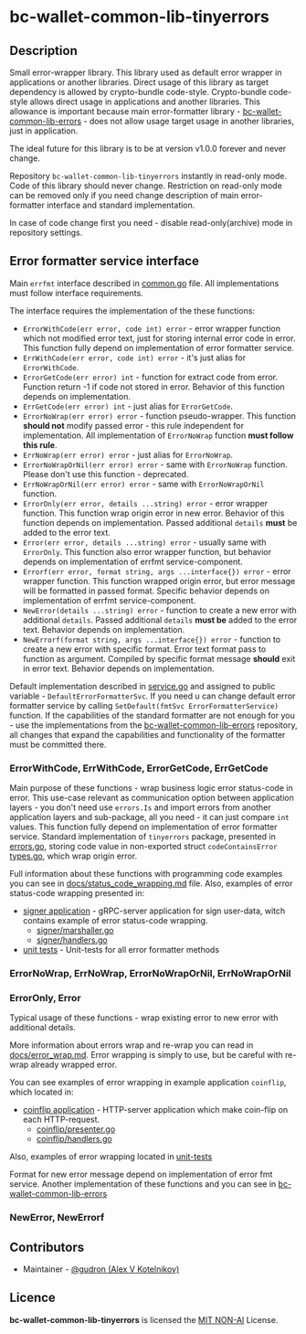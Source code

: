 # bc-wallet-common-lib-tinyerrors

## Description
Small error-wrapper library. This library used as default error wrapper in applications or another libraries. 
Direct usage of this library as target dependency is allowed by crypto-bundle code-style. 
Crypto-bundle code-style allows direct usage in applications and another libraries. This allowance is important because 
main error-formatter library - [bc-wallet-common-lib-errors](https://github.com/crypto-bundle/bc-wallet-common-lib-errors) - 
does not allow usage target usage in another libraries, just in application.  

The ideal future for this library is to be at version v1.0.0 forever and never change.

Repository `bc-wallet-common-lib-tinyerrors` instantly in read-only mode. Code of this library should never change.
Restriction on read-only mode can be removed only if you need change description of main error-formatter interface 
and standard implementation. 

In case of code change first you need - disable read-only(archive) mode in repository settings.

## Error formatter service interface
Main `errfmt` interface described in [common.go](/pkg/tinyerrors/common.go) file. All implementations must follow interface requirements.

The interface requires the implementation of the these functions:
* `ErrorWithCode(err error, code int) error` - error wrapper function which not modified error text, just for storing internal error code in error. 
This function fully depend on implementation of error formatter service.
* `ErrWithCode(err error, code int) error` - it's just alias for `ErrorWithCode`. 
* `ErrorGetCode(err error) int` - function for extract code from error. Function return -1 if code not stored in error.
Behavior of this function depends on implementation.
* `ErrGetCode(err error) int` - just alias for `ErrorGetCode`.
* `ErrorNoWrap(err error) error` - function pseudo-wrapper. This function **should not** modify passed error - this rule independent for implementation.
All implementation of `ErrorNoWrap` function **must follow this rule**.
* `ErrNoWrap(err error) error` - just alias for `ErrorNoWrap`.
* `ErrorNoWrapOrNil(err error) error` - same with `ErrorNoWrap` function. Please don't use this function - deprecated.
* `ErrNoWrapOrNil(err error) error` - same with `ErrorNoWrapOrNil` function.
* `ErrorOnly(err error, details ...string) error` - error wrapper function. This function wrap origin error in new error.
Behavior of this function depends on implementation. Passed additional `details` **must** be added to the error text.
* `Error(err error, details ...string) error` - usually same with `ErrorOnly`. This function also error wrapper function,
but behavior depends on implementation of errfmt service-component.
* `Errorf(err error, format string, args ...interface{}) error` - error wrapper function. This function wrapped origin error, 
but error message will be formatted in passed format. Specific behavior depends on implementation of errfmt service-component.
* `NewError(details ...string) error` - function to create a new error with additional `details`. 
Passed additional `details` **must be** added to the error text. Behavior depends on implementation.
* `NewErrorf(format string, args ...interface{}) error` - function to create a new error with specific format. 
Error text format pass to function as argument. Compiled by specific format message **should** exit in error text. Behavior depends on implementation.

Default implementation described in [service.go](/pkg/tinyerrors/service.go) and assigned to public variable - `DefaultErrorFormatterSvc`.
If you need u can change default error formatter service by calling `SetDefault(fmtSvc ErrorFormatterService)` function. 
If the capabilities of the standard formatter are not enough for you - use the implementations from the 
[bc-wallet-common-lib-errors](https://github.com/crypto-bundle/bc-wallet-common-lib-errors) repository, all changes that expand the capabilities and 
functionality of the formatter must be committed there.

### ErrorWithCode, ErrWithCode, ErrorGetCode, ErrGetCode
Main purpose of these functions - wrap business logic error status-code in error. This use-case relevant as communication option between application layers -
you don't need use `errors.Is` and import errors from another application layers and sub-package, all you need - it can just compare `int` values. 
This function fully depend on implementation of error formatter service. Standard implementation of `tinyerrors` package, presented in [errors.go](/pkg/tinyerrors/errors.go),
storing code value in non-exported struct `codeContainsError` [types.go](/pkg/tinyerrors/types.go), which wrap origin error.

Full information about these functions with programming code examples you can see in [docs/status_code_wrapping.md](/docs/status_code_wrapping.md) file.
Also, examples of error status-code wrapping presented in:
* [signer application](/examples/signer) - gRPC-server application for sign user-data, witch contains example of error status-code wrapping.
  * [signer/marshaller.go](/examples/signer/marshaller.go)
  * [signer/handlers.go](/examples/signer/handlers.go)
* [unit tests](/pkg/tinyerrors/errors_test.go) - Unit-tests for all error formatter methods

### ErrorNoWrap, ErrNoWrap, ErrorNoWrapOrNil, ErrNoWrapOrNil

### ErrorOnly, Error
Typical usage of these functions - wrap existing error to new error with additional details.

More information about errors wrap and re-wrap you can read in [docs/error_wrap.md](/docs/error_wrap.md). 
Error wrapping is simply to use, but be careful with re-wrap already wrapped error.

You can see examples of error wrapping in example application `coinflip`, which located in:
* [coinflip application](/examples/coinflip) - HTTP-server application which make coin-flip on each HTTP-request.
  * [coinflip/presenter.go](/examples/coinflip/presenter.go)
  * [coinflip/handlers.go](/examples/coinflip/handlers.go)

Also, examples of error wrapping located in [unit-tests](/pkg/tinyerrors/errors_test.go)

Format for new error message depend on implementation of error fmt service. Another implementation of these functions and  you can see in
[bc-wallet-common-lib-errors](https://github.com/crypto-bundle/bc-wallet-common-lib-errors)

### NewError, NewErrorf

## Contributors

* Maintainer - [@gudron (Alex V Kotelnikov)](https://github.com/gudron)

## Licence

**bc-wallet-common-lib-tinyerrors** is licensed the [MIT NON-AI](./LICENSE) License.